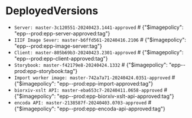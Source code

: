 # DeployedVersions

- `Server: master-3c120551-20240423.1441-approved` # {"$imagepolicy": "epp--prod:epp-server-approved:tag"}
- `IIIF Image Sever: master-b6ffd561-20240416.2106` # {"$imagepolicy": "epp--prod:epp-image-server:tag"}
- `Client: master-805b69b3-20240423.2301-approved` # {"$imagepolicy": "epp--prod:epp-client-approved:tag"}
- `Storybook: master-f42179e8-20240424.1332` # {"$imagepolicy": "epp--prod:epp-storybook:tag"}
- `Import worker image: master-742a7a71-20240424.0351-approved` # {"$imagepolicy": "epp--prod:epp-import-approved:tag"}
- `biorxiv-xslt API: master-eba653c7-20240411.0658-approved` # {"$imagepolicy": "epp--prod:epp-biorxiv-xslt-api-approved:tag"}
- `encoda API: master-2138587f-20240403.0703-approved` # {"$imagepolicy": "epp--prod:epp-encoda-api-approved:tag"}
